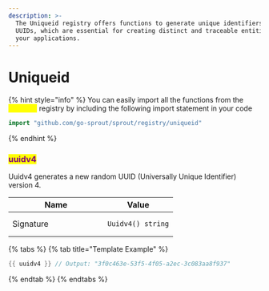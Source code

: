 ```yaml
---
description: >-
  The Uniqueid registry offers functions to generate unique identifiers, such as
  UUIDs, which are essential for creating distinct and traceable entities in
  your applications.
---
```


# Uniqueid

{% hint style="info" %}
You can easily import all the functions from the <mark style="color:yellow;">`uniqueid`</mark> registry by including the following import statement in your code

```go
import "github.com/go-sprout/sprout/registry/uniqueid"
```
{% endhint %}

### <mark style="color:purple;">uuidv4</mark>

Uuidv4 generates a new random UUID (Universally Unique Identifier) version 4.

<table data-header-hidden><thead><tr><th width="174">Name</th><th>Value</th></tr></thead><tbody><tr><td>Signature</td><td><pre class="language-go"><code class="lang-go">Uuidv4() string
</code></pre></td></tr></tbody></table>

{% tabs %}
{% tab title="Template Example" %}
```go
{{ uuidv4 }} // Output: "3f0c463e-53f5-4f05-a2ec-3c083aa8f937"
```
{% endtab %}
{% endtabs %}

